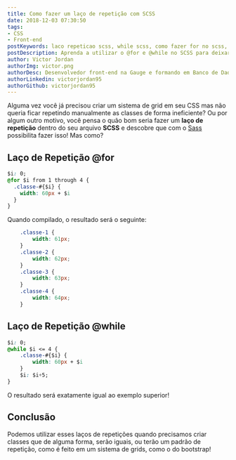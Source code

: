 ```yaml
---
title: Como fazer um laço de repetição com SCSS
date: 2018-12-03 07:30:50
tags:
- CSS
- Front-end
postKeywords: laco repeticao scss, while scss, como fazer for no scss, css while, css for, repetir classes css
postDescription: Aprenda a utilizar o @for e @while no SCSS para deixar seus arquivos de estilo mais poderosos!
author: Victor Jordan
authorImg: victor.png
authorDesc: Desenvolvedor front-end na Gauge e formando em Banco de Dados pela Fatec, apaixonado por usabilidade, performance e UX!
authorLinkedin: victorjordan95
authorGithub: victorjordan95
---
```


Alguma vez você já precisou criar um sistema de grid em seu CSS mas não queria ficar repetindo manualmente as classes de forma ineficiente? Ou por algum outro motivo, você pensa o quão bom seria fazer um **laço de repetição** dentro do seu arquivo **SCSS** e descobre que com o [Sass](https://sass-lang.com/) possibilita fazer isso! Mas como?

<!-- more -->

## Laço de Repetição @for

```css
$i: 0;
@for $i from 1 through 4 {
  .classe-#{$i} {
    width: 60px + $i
  }
}
```

Quando compilado, o resultado será o seguinte:

```css
    .classe-1 {
        width: 61px;
    }
    .classe-2 {
        width: 62px;
    }
    .classe-3 {
        width: 63px;
    }
    .classe-4 {
        width: 64px;
    }
```

## Laço de Repetição @while

```css
$i: 0;
@while $i <= 4 {
    .classe-#{$i} {
        width: 60px + $i
    }
    $i: $i+5;
}
```

O resultado será exatamente igual ao exemplo superior!

## Conclusão

Podemos utilizar esses laços de repetições quando precisamos criar classes que de alguma forma, serão iguais, ou terão um padrão de repetição, como é feito em um sistema de grids, como o do bootstrap!

